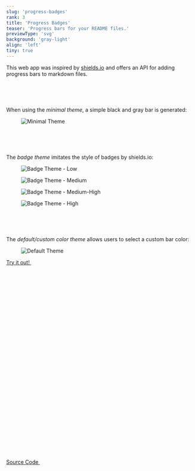 ```yaml
---
slug: 'progress-badges'
rank: 3
title: 'Progress Badges'
teaser: 'Progress bars for your README files.'
previewType: 'svg'
background: 'gray-light'
align: 'left'
tiny: true
---
```


This web app was inspired by <a class="link" href="https://shields.io/">shields.io</a> and offers an API 
for adding progress bars to markdown files.

<br><br><br>

When using the *minimal theme*, a simple black and gray bar is generated:

<figure class="stretch">
<img src="portfolio/progress-badges/minimal.svg" alt="Minimal Theme"/>
</figure>

<br><br><br>


The *badge theme* imitates the style of badges by shields.io:

<section class="figrow">
<figure>
<img src="portfolio/progress-badges/badge_low.svg" alt="Badge Theme - Low"/>
</figure>

<figure>
<img src="portfolio/progress-badges/badge_medium.svg" alt="Badge Theme - Medium"/>
</figure>

<figure>
<img src="portfolio/progress-badges/badge_medium_high.svg" alt="Badge Theme - Medium-High"/>
</figure>

<figure>
<img src="portfolio/progress-badges/badge_high.svg" alt="Badge Theme - High"/>
</figure>
</section>

<br><br><br>

The *default/custom color theme* allows users to select a custom bar color:

<figure class="stretch">
<img src="portfolio/progress-badges/default.svg" alt="Default Theme"/>
</figure>

<p>
<a href="https://progressbadges.herokuapp.com/" class="meta link">
Try it out!&nbsp;
<svg viewBox="0 0 24 24" class="icon icon-inline"><use xlink:href="icons/sprite.svg#link"/></svg>
</a>
</p>

<p>
<a href="https://github.com/LenaSchnedlitz/progress" class="meta link">Source Code&nbsp;
<svg viewBox="0 0 24 24" class="icon icon-inline"><use xlink:href="icons/sprite.svg#link"/></svg>
</a>
</p>

<br>
<br>
